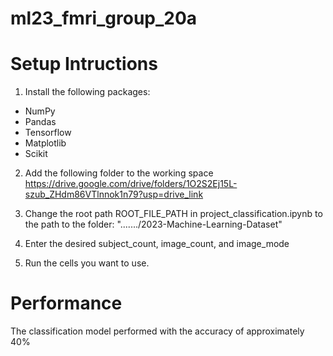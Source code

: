 # ml23_fmri_group_20a

# Setup Intructions

1. Install the following packages:
 - NumPy
 - Pandas
 - Tensorflow
 - Matplotlib
 - Scikit

2. Add the following folder to the working space
https://drive.google.com/drive/folders/1O2S2Ej15L-szub_ZHdm86VTlnnok1n79?usp=drive_link

3. Change the root path ROOT_FILE_PATH in project_classification.ipynb to the path to the folder:
    "......./2023-Machine-Learning-Dataset"

4. Enter the desired subject_count, image_count, and image_mode

5. Run the cells you want to use.

# Performance

The classification model performed with the accuracy of approximately 40%